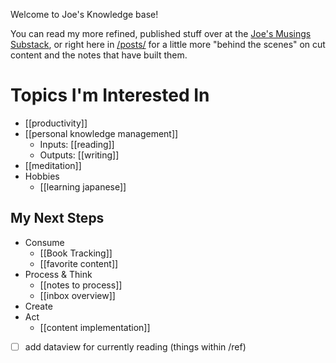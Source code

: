 Welcome to Joe's Knowledge base!

You can read my more refined, published stuff over at the [Joe's Musings Substack](https://joesmusings.substack.com), or right here in [/posts/](/posts/) for a little more "behind the scenes" on cut content and the notes that have built them.

# Topics I'm Interested In
- [[productivity]]
- [[personal knowledge management]]
	- Inputs: [[reading]]
	- Outputs: [[writing]]
- [[meditation]]
- Hobbies
	- [[learning japanese]]

## My Next Steps
- Consume
	- [[Book Tracking]]
	- [[favorite content]]
- Process & Think
	- [[notes to process]]
	- [[inbox overview]]
- Create
- Act
	- [[content implementation]]

- [ ] add dataview for currently reading (things within /ref)